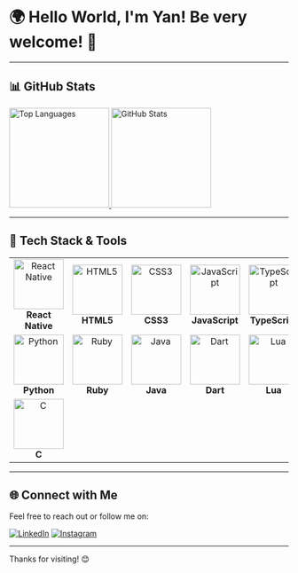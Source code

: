 # 🌍 Hello World, I'm Yan! Be very welcome! 👋

---

## 📊 GitHub Stats

<a href="https://github.com/YanWeberFrancelino">
  <img height="180em" src="https://github-readme-stats.vercel.app/api/top-langs/?username=YanWeberFrancelino&layout=compact&langs_count=10&theme=tokyonight" alt="Top Languages" />
</a>
<a href="https://github.com/YanWeberFrancelino">
  <img height="180em" src="https://github-readme-stats.vercel.app/api?username=YanWeberFrancelino&show_icons=true&theme=tokyonight&include_all_commits=true&count_private=true&cache_seconds=86400" alt="GitHub Stats" />
</a>

---

## 🔧 Tech Stack & Tools

<table>
  <tr>
    <td align="center">
      <img src="https://upload.wikimedia.org/wikipedia/commons/thumb/a/a7/React-icon.svg/539px-React-icon.svg.png" width="90" alt="React Native" />
      <br /><strong>React Native</strong>
    </td>
    <td align="center">
      <img src="https://img.icons8.com/color/2x/html-5.png" width="90" alt="HTML5" />
      <br /><strong>HTML5</strong>
    </td>
    <td align="center">
      <img src="https://img.icons8.com/color/2x/css3.png" width="90" alt="CSS3" />
      <br /><strong>CSS3</strong>
    </td>
    <td align="center">
      <img src="https://static.vecteezy.com/system/resources/previews/027/127/560/non_2x/javascript-logo-javascript-icon-transparent-free-png.png" width="90" alt="JavaScript" />
      <br /><strong>JavaScript</strong>
    </td>
    <td align="center">
      <img src="https://img.icons8.com/fluency/48/000000/typescript.png" width="90" alt="TypeScript" />
      <br /><strong>TypeScript</strong>
    </td>
  </tr>
  <tr>
    <td align="center">
      <img src="https://cdn-icons-png.flaticon.com/512/1822/1822920.png" width="90" alt="Python" />
      <br /><strong>Python</strong>
    </td>
    <td align="center">
      <img src="https://img.icons8.com/external-tal-revivo-color-tal-revivo/96/000000/ruby-programming-language.png" width="90" alt="Ruby" />
      <br /><strong>Ruby</strong>
    </td>
    <td align="center">
      <img src="https://img.icons8.com/fluency/48/000000/java-coffee-cup-logo.png" width="90" alt="Java" />
      <br /><strong>Java</strong>
    </td>
    <td align="center">
      <img src="https://glot.io/static/img/dart.svg.png?etag=gODPr045" width="90" alt="Dart" />
      <br /><strong>Dart</strong>
    </td>
    <td align="center">
      <img src="https://img.icons8.com/color/344/lua-language.png" width="90" alt="Lua" />
      <br /><strong>Lua</strong>
    </td>
  </tr>
  <tr>
    <td align="center">
      <img src="" width="90" alt="C" />
      <br /><strong>C</strong>
    </td>
    <td colspan="4"></td>
  </tr>
</table>

---

## 🌐 Connect with Me

Feel free to reach out or follow me on:

[![LinkedIn](https://img.shields.io/badge/LinkedIn-0077B5?style=for-the-badge&logo=linkedin&logoColor=white)](https://www.linkedin.com/in/YanWeberFrancelino)
[![Instagram](https://img.shields.io/badge/Instagram-E4405F?style=for-the-badge&logo=instagram&logoColor=white)](https://www.instagram.com/YanWeberFrancelino)

---

Thanks for visiting! 😊
